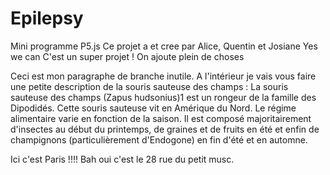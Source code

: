 # Epilepsy
 Mini programme P5.js
Ce projet a et cree par Alice, Quentin et Josiane
Yes we can 
C'est un super projet !
On ajoute plein de choses

Ceci est mon paragraphe de branche inutile. A l'intérieur je vais vous faire une petite description de la souris sauteuse des champs :
La souris sauteuse des champs (Zapus hudsonius)1 est un rongeur de la famille des Dipodidés. Cette souris sauteuse vit en Amérique du Nord.
Le régime alimentaire varie en fonction de la saison. Il est composé majoritairement d'insectes au début du printemps, de graines et de fruits en été et enfin de champignons (particulièrement d'Endogone) en fin d'été et en automne.

Ici c'est Paris !!!!
Bah oui c'est le 28 rue du petit musc.
